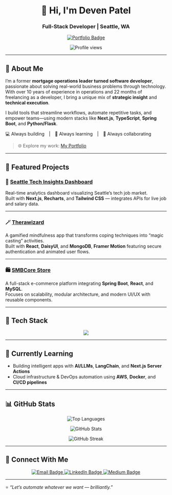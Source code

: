 <h1 align="center">👋 Hi, I'm Deven Patel</h1>
<h3 align="center">Full-Stack Developer | Seattle, WA</h3>

<p align="center">
  <a href="https://portfolio-app-sigma-swart-49.vercel.app/" target="_blank">
    <img src="https://img.shields.io/badge/🌐%20Visit%20My%20Portfolio-blue?style=for-the-badge" alt="Portfolio Badge" />
  </a>
</p>

<p align="center">
  <img src="https://komarev.com/ghpvc/?username=devenpatel19&label=Profile%20views&color=0e75b6&style=flat" alt="Profile views" />
</p>

---

## 🚀 About Me

I’m a former **mortgage operations leader turned software developer**, passionate about solving real-world business problems through technology.  
With over 10 years of experience in operations and 22 months of freelancing as a developer, I bring a unique mix of **strategic insight** and **technical execution**.  

I build tools that streamline workflows, automate repetitive tasks, and empower teams—using modern stacks like **Next.js**, **TypeScript**, **Spring Boot**, and **Python/Flask**.

💻 Always building | 🧠 Always learning | 🤝 Always collaborating  

> 🌐 Explore my work: [My Portfolio](https://portfolio-app-sigma-swart-49.vercel.app/)

---

## 📌 Featured Projects

### 🧭 [Seattle Tech Insights Dashboard](https://seattle-tech-dashboard-ziwd.vercel.app/)
Real-time analytics dashboard visualizing Seattle’s tech job market.  
Built with **Next.js**, **Recharts**, and **Tailwind CSS** — integrates APIs for live job and salary data.  

<!-- <p align="center">
  <img src="https://github.com/DevenPatel19/portfolio/blob/main/src/project-screenshots/dashboard.jpg" alt="Seattle Tech Dashboard" width="600"/>
</p> -->

---

### 🪄 [Therawizard](https://github.com/DevenPatel19/therawizard)
A gamified mindfulness app that transforms coping techniques into “magic casting” activities.  
Built with **React**, **DaisyUI**, and **MongoDB**, **Framer Motion** featuring secure authentication and animated user flows.

---

### 🛍️ [SMBCore Store](https://github.com/DevenPatel19/store)
A full-stack e-commerce platform integrating **Spring Boot**, **React**, and **MySQL**.  
Focuses on scalability, modular architecture, and modern UI/UX with reusable components.

---

## 🧠 Tech Stack

<p align="center">
  <img src="https://skillicons.dev/icons?i=nextjs,react,typescript,tailwind,python,flask,java,spring,js,html,css,nodejs,express,mongodb,mysql,aws,docker,git,figma,postman&perline=10" />
</p>

---

## 🌱 Currently Learning

- Building intelligent apps with **AI/LLMs**, **LangChain**, and **Next.js Server Actions**  
- Cloud infrastructure & DevOps automation using **AWS**, **Docker**, and **CI/CD pipelines**

---

## 📊 GitHub Stats

<p align="center">
  <img src="https://github-readme-stats.vercel.app/api/top-langs?username=devenpatel19&show_icons=true&locale=en&layout=compact&theme=default" alt="Top Languages" />
</p>

<p align="center">
  <img src="https://github-readme-stats.vercel.app/api?username=devenpatel19&show_icons=true&locale=en&theme=default" alt="GitHub Stats" />
</p>

<p align="center">
  <img src="https://github-readme-streak-stats.herokuapp.com/?user=devenpatel19&theme=default" alt="GitHub Streak" />
</p>

---

## 🤝 Connect With Me

<p align="center">
  <a href="mailto:swedevpatel+githubcontact@gmail.com">
    <img src="https://img.shields.io/badge/Email-Contact%20Me-blue?style=for-the-badge&logo=gmail" alt="Email Badge" />
  </a>
  <a href="https://www.linkedin.com/in/devenhjpatel/">
    <img src="https://img.shields.io/badge/LinkedIn-Connect-blue?style=for-the-badge&logo=linkedin" alt="LinkedIn Badge" />
  </a>
  <a href="https://medium.com/@deven.h.j.patel">
    <img src="https://img.shields.io/badge/Medium-Read%20My%20Articles-black?style=for-the-badge&logo=medium" alt="Medium Badge" />
  </a>
</p>

---

⭐️ *“Let’s automate whatever we want — brilliantly.”*
